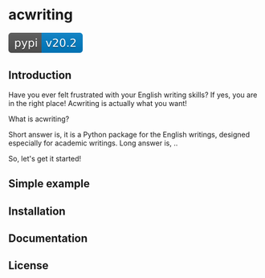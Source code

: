 # acwriting

   ![pip](./data/pip.svg) <href link = "https://pypi.org/project/timeline-generation">
   
   
## Introduction
Have you ever felt frustrated with your English writing skills?
If yes, you are in the right place! Acwriting is actually what you want!

What is acwriting?

Short answer is, it is a Python package for the English writings, designed especially for academic writings.
Long answer is, ..

So, let's get it started!

## Simple example


## Installation

## Documentation

## License

